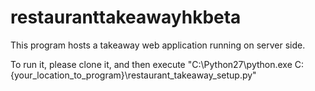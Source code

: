 # restauranttakeawayhkbeta

This program hosts a takeaway web application running on server side. 

To run it, please clone it, and then execute "C:\Python27\python.exe C:\{your_location_to_program}\restaurant_takeaway_setup.py"
